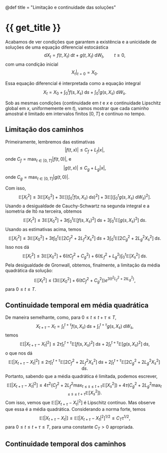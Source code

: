 @def title = "Limitação e continuidade das soluções"

# {{ get_title }}

Acabamos de ver condições que garantem a existência e a unicidade de soluções de uma equação diferencial estocástica
$$
\mathrm{d}X_t = f(t, X_t)\;\mathrm{d}t + g(t, X_t)\;\mathrm{d}W_t, \qquad t \geq 0,
$$
com uma condição inicial
$$
\left.X_t\right|_{t = 0} = X_0.
$$

Essa equação diferencial é interpretada como a equação integral
$$
X_t = X_0 + \int_0^t f(s, X_s)\;\mathrm{d}s + \int_0^t g(s, X_s)\;\mathrm{d}W_s.
$$

Sob as mesmas condições (continuidade em $t$ e $x$ e continuidade Lipschitz global em $x,$ uniformemente em $t$), vamos mostrar que cada caminho amostral é limitado em intervalos finitos $[0, T]$ e contínuo no tempo.

## Limitação dos caminhos

Primeiramente, lembremos das estimativas
$$
|f(t, x)| \leq C_f + L_f|x|,
$$
onde $C_f = \max_{t\in [0, T]}|f(t, 0)|,$ e
$$
|g(t, x)| \leq C_g + L_g|x|,
$$
onde $C_g = \max_{t\in [0, T]}|g(t, 0)|.$

Com isso,
$$
\mathbb{E}\left[X_t^2\right] \leq 3\mathbb{E}\left[X_0^2\right] + 3\mathbb{E}\left[ \left(\int_0^t f(s, X_s)\;\mathrm{d}s\right)^2\right] + 3\mathbb{E}\left[ \left(\int_0^t g(s, X_s)\;\mathrm{d}W_s\right)^2 \right].
$$
Usando a desigualdade de Cauchy-Schwartz na segunda integral e a isometria de Itô na terceira, obtemos
$$
\mathbb{E}\left[X_t^2\right] \leq 3\mathbb{E}\left[X_0^2\right] + 3t \int_0^t \mathbb{E}\left[f(s, X_s)^2 \right]\;\mathrm{d}s + 3\int_0^t \mathbb{E}\left[ g(s, X_s)^2 \right]\;\mathrm{d}s.
$$
Usando as estimativas acima, temos
$$
\mathbb{E}\left[X_t^2\right] \leq 3\mathbb{E}\left[X_0^2\right] + 3t \int_0^t \mathbb{E}\left[2C_f^2 + 2L_f^2 X_s^2 \right]\;\mathrm{d}s + 3\int_0^t \mathbb{E}\left[ 2C_g^2 + 2L_g^2 X_s^2 \right]\;\mathrm{d}s.
$$
Isso nos dá
$$
\mathbb{E}\left[X_t^2\right] \leq 3\mathbb{E}\left[X_0^2\right] + 6(tC_f^2 + C_g^2) + 6(tL_f^2 + L_g^2) \int_0^t \mathbb{E}\left[X_s^2 \right]\;\mathrm{d}s.
$$
Pela desigualdade de Gronwall, obtemos, finalmente, a limitação da média quadrática da solução:
$$
\mathbb{E}\left[X_t^2\right] \leq \left(3\mathbb{E}\left[X_0^2\right] + 6(tC_f^2 + C_g^2) \right)e^{3(t^2L_f^2 + 2tL_g^2)},
$$
para $0\leq t \leq T.$

## Continuidade temporal em média quadrática

De maneira semelhante, como, para $0\leq t \leq t + \tau \leq T,$
$$
X_{t+\tau} - X_t = \int_t^{t+\tau} f(s, X_s)\;\mathrm{d}s + \int_t^{t+\tau} g(s, X_s)\;\mathrm{d}W_s,
$$
temos
$$
\mathbb{E}\left[ |X_{t+\tau} - X_t|^2\right] \leq 2\tau\int_t^{t+\tau}\mathbb{E}\left[f(s, X_s)^2\right]\;\mathrm{d}s + 2\int_t^{t+\tau}\mathbb{E}\left[g(s, X_s)^2\right]\;\mathrm{d}s,
$$
o que nos dá
$$
\mathbb{E}\left[ |X_{t+\tau} - X_t|^2\right] \leq 2\tau\int_t^{t+\tau}\mathbb{E}\left[2C_f^2 + 2L_f^2 X_s^2\right]\;\mathrm{d}s + 2\int_t^{t+\tau}\mathbb{E}\left[2C_g^2 + 2L_g^2 X_s^2\right]\;\mathrm{d}s.
$$
Portanto, sabendo que a média quadrática é limitada, podemos escrever,
$$
\mathbb{E}\left[ |X_{t+\tau} - X_t|^2\right] \leq 4\tau^2\left(C_f^2 + 2L_f^2 \max_{t\leq s \leq t+\tau}\mathbb{E}\left[X_s^2\right]\right) + 4\tau\left(C_g^2 + 2L_g^2 \max_{t\leq s \leq t+\tau}\mathbb{E}\left[X_s^2\right]\right).
$$
Com isso, vemos que $\mathbb{E}\left[ |X_{t+\tau} - X_t|^2\right]$ é Lipschitz contínuo. Mas observe que essa é a média quadrática. Considerando a norma forte, temos
$$
\mathbb{E}\left[ |X_{t+\tau} - X_t|\right] \leq \mathbb{E}\left[ |X_{t+\tau} - X_t|^2\right]^{1/2} \leq C_T\tau^{1/2},
$$
para $0\leq t \leq t + \tau \leq T,$ para uma constante $C_T > 0$ apropriada.

## Continuidade temporal dos caminhos
